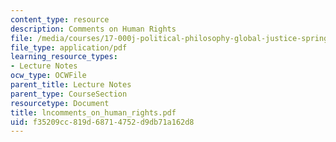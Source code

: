 ```yaml
---
content_type: resource
description: Comments on Human Rights
file: /media/courses/17-000j-political-philosophy-global-justice-spring-2003/f35209cc819d68714752d9db71a162d8_lncomments_on_human_rights.pdf
file_type: application/pdf
learning_resource_types:
- Lecture Notes
ocw_type: OCWFile
parent_title: Lecture Notes
parent_type: CourseSection
resourcetype: Document
title: lncomments_on_human_rights.pdf
uid: f35209cc-819d-6871-4752-d9db71a162d8
---
```

